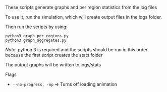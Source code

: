 These scripts generate graphs and per region statistics from the log files

To use it, run the simulation, which will create output files in the logs folder.

Then run the scripts by using:

~~~
python3 graph_per_regions.py
python3 graph_aggregates.py
~~~

_Note_: python 3 is required and the scripts should be run in this order because the first script creates the stats folder

The output graphs will be written to logs/stats

Flags
- `--no-progress, -np` => Turns off loading animation
